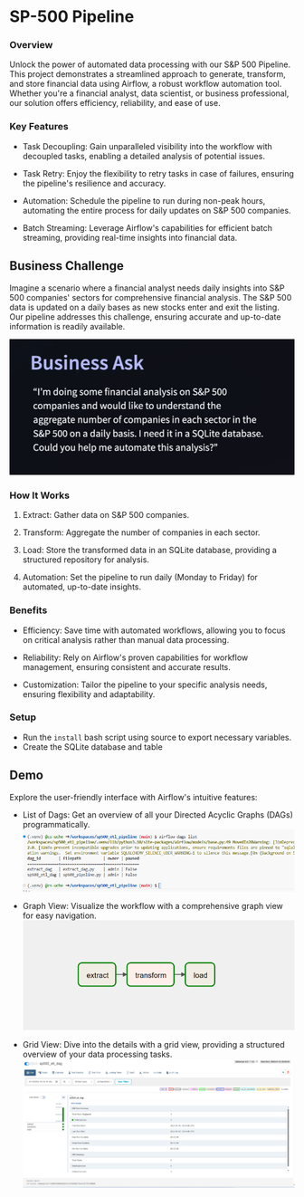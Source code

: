 # SP-500 Pipeline

### Overview
Unlock the power of automated data processing with our S&P 500 Pipeline. This project demonstrates a streamlined approach to generate, transform, and store financial data using Airflow, a robust workflow automation tool. Whether you're a financial analyst, data scientist, or business professional, our solution offers efficiency, reliability, and ease of use.

### Key Features
* Task Decoupling: Gain unparalleled visibility into the workflow with decoupled tasks, enabling a detailed analysis of potential issues.

* Task Retry: Enjoy the flexibility to retry tasks in case of failures, ensuring the pipeline's resilience and accuracy.

* Automation: Schedule the pipeline to run during non-peak hours, automating the entire process for daily updates on S&P 500 companies.

* Batch Streaming: Leverage Airflow's capabilities for efficient batch streaming, providing real-time insights into financial data.

## Business Challenge
Imagine a scenario where a financial analyst needs daily insights into S&P 500 companies' sectors for comprehensive financial analysis. The S&P 500 data is updated on a daily bases as new stocks enter and exit the listing. Our pipeline addresses this challenge, ensuring accurate and up-to-date information is readily available.

![Alt text](imgs/image.png)

### How It Works
1. Extract: Gather data on S&P 500 companies.

2. Transform: Aggregate the number of companies in each sector.

3. Load: Store the transformed data in an SQLite database, providing a structured repository for analysis.

4. Automation: Set the pipeline to run daily (Monday to Friday) for automated, up-to-date insights.

### Benefits
* Efficiency: Save time with automated workflows, allowing you to focus on critical analysis rather than manual data processing.

* Reliability: Rely on Airflow's proven capabilities for workflow management, ensuring consistent and accurate results.

* Customization: Tailor the pipeline to your specific analysis needs, ensuring flexibility and adaptability.

### Setup
* Run the `install` bash script using source to export necessary variables.
* Create the SQLite database and table


## Demo
Explore the user-friendly interface with Airflow's intuitive features:
* List of Dags: Get an overview of all your Directed Acyclic Graphs (DAGs) programmatically.
![List of Dags](imgs/image-2.png)

* Graph View: Visualize the workflow with a comprehensive graph view for easy navigation.
![Graph View](imgs/image-3.png)

* Grid View: Dive into the details with a grid view, providing a structured overview of your data processing tasks.
![Grid View](imgs/image-4.png)
